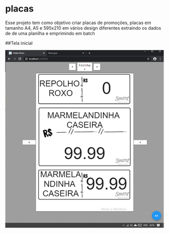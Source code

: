 # placas

Esse projeto tem como objetivo criar placas de promoções, placas em tamanho A4, A5 e 595x210 em vários design diferentes extraindo os dados de de uma planilha e emprimindo em batch

##Tela inicial

![til](assets/apresentacao/placas_tela_inicial(2).png)
